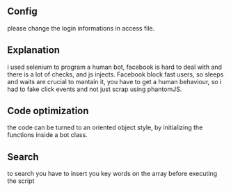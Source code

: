 ## Config
please change the login informations in access file.

## Explanation
i used selenium to program a human bot, facebook is hard to deal with and there is a lot of checks, and js injects.
Facebook block fast users, so sleeps and waits are crucial to mantain it, you have to get a human behaviour, so i had to fake click events and not just scrap using phantomJS.

## Code optimization
the code can be turned to an oriented object style, by initializing the functions inside a bot class.

## Search
to search you have to insert you key words on the array before executing the script

